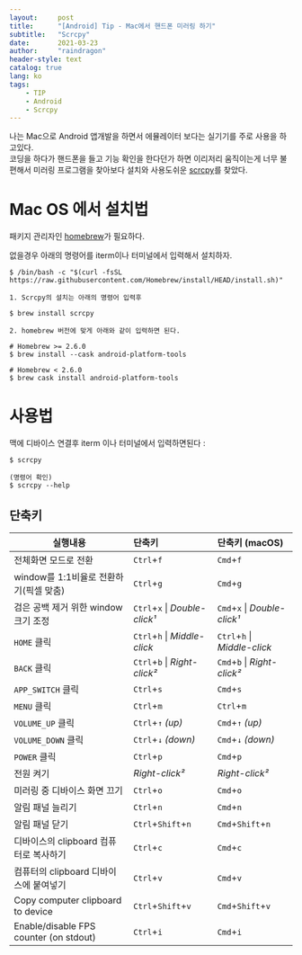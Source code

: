 ```yaml
---
layout:     post
title:      "[Android] Tip - Mac에서 핸드폰 미러링 하기"
subtitle:   "Scrcpy"
date:       2021-03-23
author:     "raindragon"
header-style: text
catalog: true
lang: ko
tags:
    - TIP
    - Android
    - Scrcpy
---
```



나는 Mac으로 Android 앱개발을 하면서 에뮬레이터 보다는 실기기를 주로 사용을 하고있다.  
코딩을 하다가 핸드폰을 들고 기능 확인을 한다던가 하면 이리저리 움직이는게 너무 불편해서 미러링 프로그램을 찾아보다 설치와 사용도쉬운 [scrcpy][scrcpy]를 찾았다.

Mac OS 에서 설치법
===

패키지 관리자인 [homebrew][homebrew]가 필요하다.

없을경우 아래의 명령어를 iterm이나 터미널에서 입력해서 설치하자.

    
    $ /bin/bash -c "$(curl -fsSL https://raw.githubusercontent.com/Homebrew/install/HEAD/install.sh)"

`1. Scrcpy의 설치는 아래의 명령어 입력후`
   
   
    $ brew install scrcpy

`2. homebrew 버전에 맞게 아래와 같이 입력하면 된다.`


    # Homebrew >= 2.6.0
    $ brew install --cask android-platform-tools

    # Homebrew < 2.6.0
    $ brew cask install android-platform-tools


사용법
===


맥에 디바이스 연결후 iterm 이나 터미널에서 입력하면된다 :


    $ scrcpy

    (명령어 확인)
    $ scrcpy --help


## 단축키

 | 실행내용                                |   단축키                       |   단축키 (macOS)
 | -------------------------------------- |:----------------------------- |:-----------------------------
 | 전체화면 모드로 전환                      | `Ctrl`+`f`                    | `Cmd`+`f`
 | window를 1:1비율로 전환하기(픽셀 맞춤)   | `Ctrl`+`g`                    | `Cmd`+`g`
 | 검은 공백 제거 위한 window 크기 조정  | `Ctrl`+`x` \| _Double-click¹_ | `Cmd`+`x`  \| _Double-click¹_
 |`HOME` 클릭                        | `Ctrl`+`h` \| _Middle-click_  | `Ctrl`+`h` \| _Middle-click_
 | `BACK` 클릭                      | `Ctrl`+`b` \| _Right-click²_  | `Cmd`+`b`  \| _Right-click²_
 | `APP_SWITCH` 클릭                 | `Ctrl`+`s`                    | `Cmd`+`s`
 | `MENU` 클릭                       | `Ctrl`+`m`                    | `Ctrl`+`m`
 | `VOLUME_UP` 클릭                   | `Ctrl`+`↑` _(up)_             | `Cmd`+`↑` _(up)_
 | `VOLUME_DOWN` 클릭                | `Ctrl`+`↓` _(down)_           | `Cmd`+`↓` _(down)_
 | `POWER` 클릭                      | `Ctrl`+`p`                    | `Cmd`+`p`
 | 전원 켜기                               | _Right-click²_                | _Right-click²_
 | 미러링 중 디바이스 화면 끄기    | `Ctrl`+`o`                    | `Cmd`+`o`
 | 알림 패널 늘리기               | `Ctrl`+`n`                    | `Cmd`+`n`
 | 알림 패널 닫기            | `Ctrl`+`Shift`+`n`            | `Cmd`+`Shift`+`n`
 | 디바이스의 clipboard 컴퓨터로 복사하기      | `Ctrl`+`c`                    | `Cmd`+`c`
 | 컴퓨터의 clipboard 디바이스에 붙여넣기     | `Ctrl`+`v`                    | `Cmd`+`v`
 | Copy computer clipboard to device      | `Ctrl`+`Shift`+`v`            | `Cmd`+`Shift`+`v`
 | Enable/disable FPS counter (on stdout) | `Ctrl`+`i`                    | `Cmd`+`i`





[scrcpy]: https://github.com/Genymobile/scrcpy
[homebrew]: https://brew.sh/index_ko
